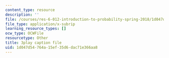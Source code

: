 ```yaml
---
content_type: resource
description: ''
file: /courses/res-6-012-introduction-to-probability-spring-2018/1d047d54764a15ef35d6dac71e366aa8_wnts35dE1Sg.srt
file_type: application/x-subrip
learning_resource_types: []
ocw_type: OCWFile
resourcetype: Other
title: 3play caption file
uid: 1d047d54-764a-15ef-35d6-dac71e366aa8
---
```

